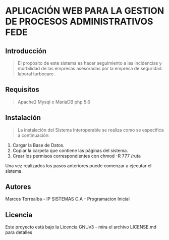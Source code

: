 # APLICACIÓN WEB PARA LA GESTION DE PROCESOS ADMINISTRATIVOS FEDE

## Introducción

> El propósito de este sistema es hacer seguimiento a las incidencias y morbilidad de las empresas asesoradas por la empresa de seguridad laboral turbocare.

## Requisitos

>Apache2
Mysql o MariaDB
php 5.6

## Instalación

> La instalación del Sistema Interoperable se realiza como se especifica
a continuación:
1. Cargar la Base de Datos.
2. Copiar la carpeta que contiene las páginas del sistema.
3. Crear los permisos correspondientes con chmod -R 777 /ruta

Una vez realizados los pasos anteriores puede comenzar a ejecutar el
sistema.



## Autores
>
Marcos Torrealba - IP SISTEMAS C.A - Programacion Inicial

##  Licencia 

>
Este proyecto está bajo la Licencia GNUv3 - mira el archivo LICENSE.md para detalles
